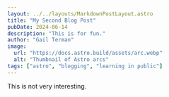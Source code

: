 ```yaml
---
layout: ../../layouts/MarkdownPostLayout.astro
title: "My Second Blog Post"
pubDate: 2024-06-14
description: "This is for fun."
author: "Gail Terman"
image:
  url: "https://docs.astro.build/assets/arc.webp"
  alt: "Thumbnail of Astro arcs"
tags: ["astro", "blogging", "learning in public"]
---
```


This is not very interesting.
